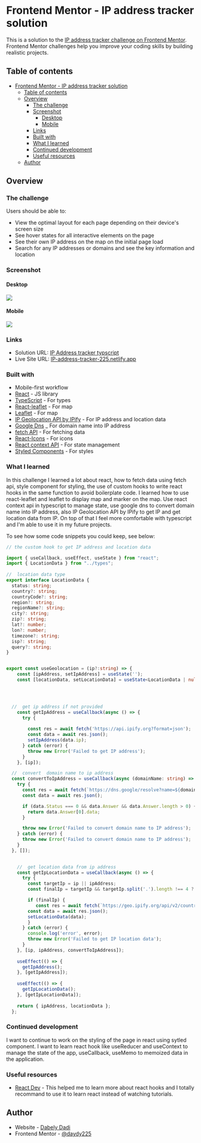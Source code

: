# Frontend Mentor - IP address tracker solution

This is a solution to the [IP address tracker challenge on Frontend Mentor](https://www.frontendmentor.io/challenges/ip-address-tracker-I8-0yYAH0). Frontend Mentor challenges help you improve your coding skills by building realistic projects. 

## Table of contents

- [Frontend Mentor - IP address tracker solution](#frontend-mentor---ip-address-tracker-solution)
  - [Table of contents](#table-of-contents)
  - [Overview](#overview)
    - [The challenge](#the-challenge)
    - [Screenshot](#screenshot)
      - [Desktop](#desktop)
      - [Mobile](#mobile)
    - [Links](#links)
    - [Built with](#built-with)
    - [What I learned](#what-i-learned)
    - [Continued development](#continued-development)
    - [Useful resources](#useful-resources)
  - [Author](#author)


## Overview

### The challenge

Users should be able to:

- View the optimal layout for each page depending on their device's screen size
- See hover states for all interactive elements on the page
- See their own IP address on the map on the initial page load
- Search for any IP addresses or domains and see the key information and location

### Screenshot

#### Desktop
![](./Ip-address-tracker-desktop-view.png)
#### Mobile

![](./Ip-address-tracker-mobile-view.png)


### Links

- Solution URL: [IP Address tracker typscript](https://github.com/daydy225/ip-tracker-typeScript)
- Live Site URL: [IP-address-tracker-225.netlify.app](ip-address-tracker-225.netlify.app)


### Built with

- Mobile-first workflow
- [React](https://reactjs.org/) - JS library
- [TypeScript](https://www.typescriptlang.org/) - For types
- [React-leaflet](https://react-leaflet.js.org/) - For map
- [Leaflet](https://leafletjs.com/) - For map
- [IP Geolocation API by IPify](https://geo.ipify.org/) - For IP address and location data
- [Google Dns](https://dns.google/resolve?name=${domainName}) _ For domain name into IP address
- [fetch API](https://developer.mozilla.org/en-US/docs/Web/API/Fetch_API) - For fetching data
- [React-Icons](https://react-icons.github.io/react-icons/) - For icons
- [React context API](https://reactjs.org/docs/context.html) - For state management
- [Styled Components](https://styled-components.com/) - For styles


### What I learned

In this challenge I learned a lot about  react, how to fetch data using fetch api, style component for styling, the use of custom hooks to write react hooks in the same function to avoid boilerplate code.
I learned how to use react-leaflet and leaflet to display map and marker on the map.
Use react context api in typescript to manage state, use google dns to convert domain name into IP address, also IP Geolocation API by IPify to get IP and get location data from IP.
On top of that I feel more comfortable with typescript and I'm able to use it in my future projects.



To see how some code snippets you could keep, see below:



```ts
// the custom hook to get IP address and location data

import { useCallback, useEffect, useState } from "react";
import { LocationData } from "../types";
 
//  location data type
export interface LocationData {
  status: string;
  country?: string;
  countryCode?: string;
  region?: string;
  regionName?: string;
  city?: string;
  zip?: string;
  lat?: number;
  lon?: number;
  timezone?: string;
  isp?: string;
  query?: string;
}


export const useGeolocation = (ip?:string) => {
    const [ipAddress, setIpAddress] = useState('');
    const [locationData, setLocationData] = useState<LocationData | null>(null);



   
  //  get ip address if not provided
    const getIpAddress = useCallback(async () => {
      try {
        
        const res = await fetch('https://api.ipify.org?format=json');
        const data = await res.json();
        setIpAddress(data.ip);
      } catch (error) {
        throw new Error('Failed to get IP address');
      }
    }, [ip]);

  //  convert  domain name to ip address
  const convertToIpAddress = useCallback(async (domainName: string) => {
    try {
      const res = await fetch(`https://dns.google/resolve?name=${domainName}`);
      const data = await res.json();

      if (data.Status === 0 && data.Answer && data.Answer.length > 0) {
        return data.Answer[0].data;
      }

      throw new Error('Failed to convert domain name to IP address');
    } catch (error) {
      throw new Error('Failed to convert domain name to IP address');
    }
  }, []);

  
    //  get location data from ip address
    const getIpLocationData = useCallback(async () => {
      try {
        const targetIp = ip || ipAddress;
        const finalIp = targetIp && targetIp.split('.').length !== 4 ? await convertToIpAddress(targetIp) : targetIp;

        if (finalIp) {
           const res = await fetch(`https://geo.ipify.org/api/v2/country,city?apiKey=${import.meta.env.VITE_API_KEY}&ipAddress=${finalIp}`);
        const data = await res.json();
        setLocationData(data);
        }
      } catch (error) {
        console.log('error', error);
        throw new Error('Failed to get IP location data');
      }
    }, [ip, ipAddress, convertToIpAddress]);
  
    useEffect(() => {
      getIpAddress();
    }, [getIpAddress]);
  
    useEffect(() => {
      getIpLocationData();
    }, [getIpLocationData]);
  
    return { ipAddress, locationData };
  };


```




### Continued development

I want to continue to work on the styling of the page in  react using sytled component.
I want to learn react hook like useReducer and useContext to manage the state of the app, useCallback, useMemo to memoized data in the application.

### Useful resources

- [React Dev](https://react.dev/) - This helped me to learn more about react hooks and I totally  recommand to use it to learn react instead of watching tutorials.

## Author

- Website - [Dabely Dadi](https://github.com/daydy225)
- Frontend Mentor - [@daydy225](https://www.frontendmentor.io/profile/daydy225)


